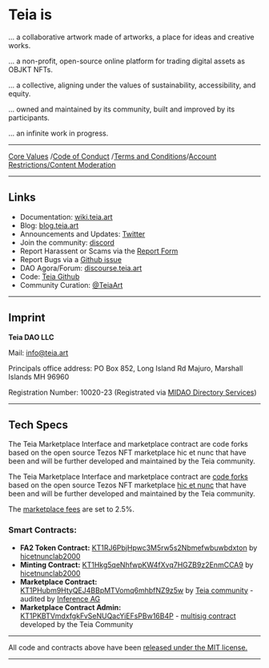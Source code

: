 # Teia is

... a collaborative artwork made of artworks, a place for ideas and creative works.

... a non-profit, open-source online platform for trading digital assets as OBJKT NFTs.

... a collective, aligning under the values of sustainability, accessibility, and equity.

... owned and maintained by its community, built and improved by its participants.

... an infinite work in progress.

---

[Core Values](https://github.com/teia-community/teia-docs/wiki/Core-Values-Code-of-Conduct-Terms-and-Conditions#core-values) /[Code of Conduct](https://github.com/teia-community/teia-docs/wiki/Core-Values-Code-of-Conduct-Terms-and-Conditions#code-of-conduct) /[Terms and Conditions](https://github.com/teia-community/teia-docs/wiki/Core-Values-Code-of-Conduct-Terms-and-Conditions#terms-and-conditions)/[Account Restrictions/Content Moderation](https://github.com/teia-community/teia-docs/wiki/Core-Values-Code-of-Conduct-Terms-and-Conditions#content-moderation)



---

## Links

- Documentation: [wiki.teia.art](https://github.com/teia-community/teia-docs/wiki)
- Blog: [blog.teia.art](https://blog.teia.art)
- Announcements and Updates: [Twitter](https://twitter.com/TeiaCommunity)
- Join the community: [discord](https://discord.com/invite/7pZrPCcgnG)
- Report Harassent or Scams via the [Report Form](https://docs.google.com/forms/d/e/1FAIpQLSeuBmNJjTiROSbHXXiQ5e-ia6fFywHKZ7Dj4-7sZtyltGY3yA/viewform)
- Report Bugs via a [Github issue](https://github.com/teia-community/teia-ui/issues)
- DAO Agora/Forum: [discourse.teia.art](https://discourse.teia.art/)
- Code: [Teia Github](https://github.com/teia-community)
- Community Curation: [@TeiaArt](https://twitter.com/TeiaCommunity)

---

## Imprint

**Teia DAO LLC**

Mail: info@teia.art

Principals office address: PO Box 852, Long Island Rd Majuro, Marshall Islands MH 96960

Registration Number: 10020-23 (Registrated via [MIDAO Directory Services](https://www.midao.org/))


  
---

## Tech Specs

The Teia Marketplace Interface and marketplace contract are code forks based on the open source Tezos NFT marketplace hic et nunc that have been and will be further developed and maintained by the Teia community. 

The Teia Marketplace Interface and marketplace contract are [code forks](https://github.com/teia-community/teia-ui) based on the open source Tezos NFT marketplace [hic et nunc](https://github.com/hicetnunc2000) that have been and will be further developed and maintained by the Teia community. 

The [marketplace fees](https://github.com/teia-community/teia-docs/wiki/Marketplace-Fees) are set to 2.5%.

### Smart Contracts:
- **FA2 Token Contract:** [KT1RJ6PbjHpwc3M5rw5s2Nbmefwbuwbdxton](https://tzstats.com/KT1RJ6PbjHpwc3M5rw5s2Nbmefwbuwbdxton) by [hicetnunclab2000](https://github.com/hicetnunc2000/objkt-swap)
- **Minting Contract:** [KT1Hkg5qeNhfwpKW4fXvq7HGZB9z2EnmCCA9](https://tzkt.io/KT1Hkg5qeNhfwpKW4fXvq7HGZB9z2EnmCCA9/operations/) by [hicetnunclab2000](https://github.com/hicetnunc2000/objkt-swap)
- **Marketplace Contract:** [KT1PHubm9HtyQEJ4BBpMTVomq6mhbfNZ9z5w](https://tzkt.io/KT1PHubm9HtyQEJ4BBpMTVomq6mhbfNZ9z5w/operations/) by [Teia community](https://github.com/teia-community/teia-smart-contracts/blob/main/python/contracts/teiaMarketplace_v1.py) - audited by [Inference AG](https://github.com/InferenceAG/ReportPublications/blob/master/Inference%20AG%20-%20Teia%20community%20-%20marketplace%20%26%20multisig%20-%20v1.0.pdf)
- **Marketplace Contract Admin:** [KT1PKBTVmdxfgkFvSeNUQacYiEFsPBw16B4P](https://tzkt.io/KT1PKBTVmdxfgkFvSeNUQacYiEFsPBw16B4P/operations/) - [multisig contract](https://multisign.onrender.com/) developed by the Teia Community



---

All code and contracts above have been [released under the MIT license.](https://github.com/teia-community/teia-ui/blob/main/LICENSE)

---
